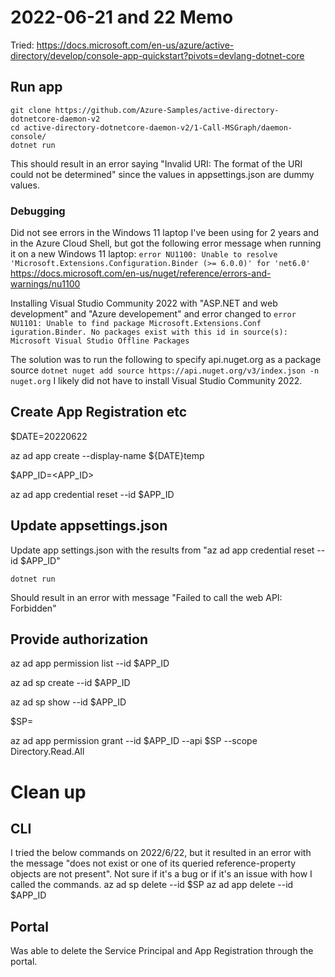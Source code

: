 # 2022-06-21 and 22 Memo
Tried:
https://docs.microsoft.com/en-us/azure/active-directory/develop/console-app-quickstart?pivots=devlang-dotnet-core

## Run app
```
git clone https://github.com/Azure-Samples/active-directory-dotnetcore-daemon-v2
cd active-directory-dotnetcore-daemon-v2/1-Call-MSGraph/daemon-console/
dotnet run
```
This should result in an error saying "Invalid URI: The format of the URI could not be determined" since the values in appsettings.json are dummy values.

### Debugging
Did not see errors in the Windows 11 laptop I've been using for 2 years and in the Azure Cloud Shell, but got the following error message when running it on a new Windows 11 laptop: `error NU1100: Unable to resolve 'Microsoft.Extensions.Configuration.Binder (>= 6.0.0)' for 'net6.0'`
https://docs.microsoft.com/en-us/nuget/reference/errors-and-warnings/nu1100

Installing Visual Studio Community 2022 with "ASP.NET and web development" and "Azure developement" and error changed to `error NU1101: Unable to find package Microsoft.Extensions.Conf
iguration.Binder. No packages exist with this id in source(s): Microsoft Visual Studio Offline Packages`

The solution was to run the following to specify api.nuget.org as a package source
`dotnet nuget add source https://api.nuget.org/v3/index.json -n nuget.org`
I likely did not have to install Visual Studio Community 2022.

## Create App Registration etc
$DATE=20220622

az ad app create --display-name ${DATE}temp

$APP_ID=<APP_ID>

az ad app credential reset --id $APP_ID

## Update appsettings.json
Update app settings.json with the results from "az ad app credential reset --id $APP_ID"

`dotnet run`

Should result in an error with message "Failed to call the web API: Forbidden"

## Provide authorization
az ad app permission list --id $APP_ID

az ad sp create --id $APP_ID

az ad sp show --id $APP_ID

$SP=<SP>

az ad app permission grant --id $APP_ID --api $SP --scope Directory.Read.All

# Clean up
## CLI
I tried the below commands on 2022/6/22, but it resulted in an error with the message "does not exist or one of its queried reference-property objects are not present". Not sure if it's a bug or if it's an issue with how I called the commands.
az ad sp delete --id $SP
az ad app delete --id $APP_ID
## Portal
Was able to delete the Service Principal and App Registration through the portal.